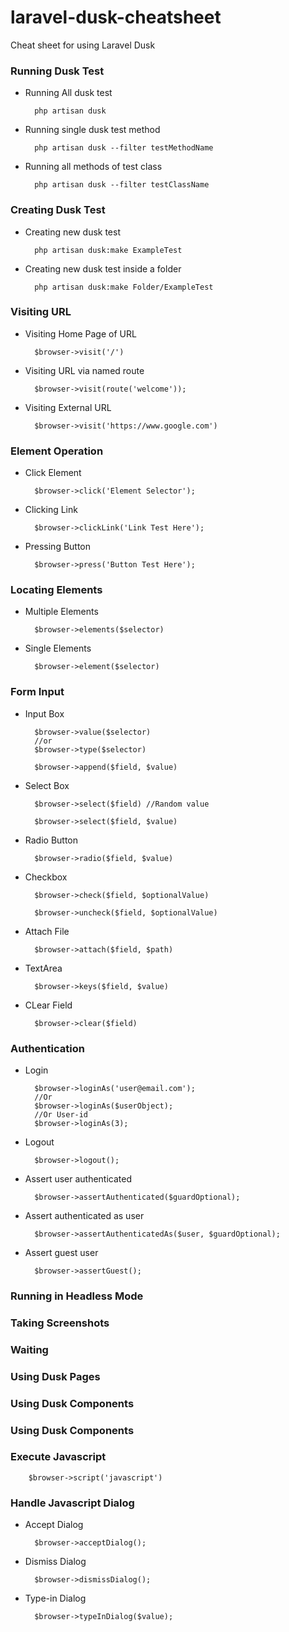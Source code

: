 # laravel-dusk-cheatsheet
Cheat sheet for using Laravel Dusk

### Running Dusk Test

* Running All dusk test

        php artisan dusk
        
* Running single dusk test method

        php artisan dusk --filter testMethodName

* Running all methods of test class

        php artisan dusk --filter testClassName

### Creating Dusk Test

* Creating new dusk test

        php artisan dusk:make ExampleTest

* Creating new dusk test inside a folder

        php artisan dusk:make Folder/ExampleTest        
 
### Visiting URL 
 
* Visiting Home Page of URL

        $browser->visit('/')

* Visiting URL via named route

        $browser->visit(route('welcome'));

* Visiting External URL

        $browser->visit('https://www.google.com')
        
### Element Operation

* Click Element

        $browser->click('Element Selector');

* Clicking Link

        $browser->clickLink('Link Test Here');

* Pressing Button

        $browser->press('Button Test Here');

### Locating Elements

* Multiple Elements

        $browser->elements($selector)

* Single Elements

        $browser->element($selector)

### Form Input

* Input Box

        $browser->value($selector)
        //or
        $browser->type($selector)

        $browser->append($field, $value)

* Select Box

        $browser->select($field) //Random value

        $browser->select($field, $value)

* Radio Button

        $browser->radio($field, $value)

* Checkbox

        $browser->check($field, $optionalValue)

        $browser->uncheck($field, $optionalValue)

* Attach File

        $browser->attach($field, $path)

* TextArea

        $browser->keys($field, $value)

* CLear Field

        $browser->clear($field)

### Authentication

* Login

        $browser->loginAs('user@email.com');
        //Or
        $browser->loginAs($userObject);
        //Or User-id
        $browser->loginAs(3);
* Logout

        $browser->logout();

* Assert user authenticated 

        $browser->assertAuthenticated($guardOptional);

* Assert authenticated as user

        $browser->assertAuthenticatedAs($user, $guardOptional);

* Assert guest user

        $browser->assertGuest();


### Running in Headless Mode

### Taking Screenshots

### Waiting 

### Using Dusk Pages

### Using Dusk Components

### Using Dusk Components

### Execute Javascript

        $browser->script('javascript')

### Handle Javascript Dialog

* Accept Dialog

        $browser->acceptDialog();

* Dismiss Dialog

        $browser->dismissDialog();

* Type-in Dialog

        $browser->typeInDialog($value);